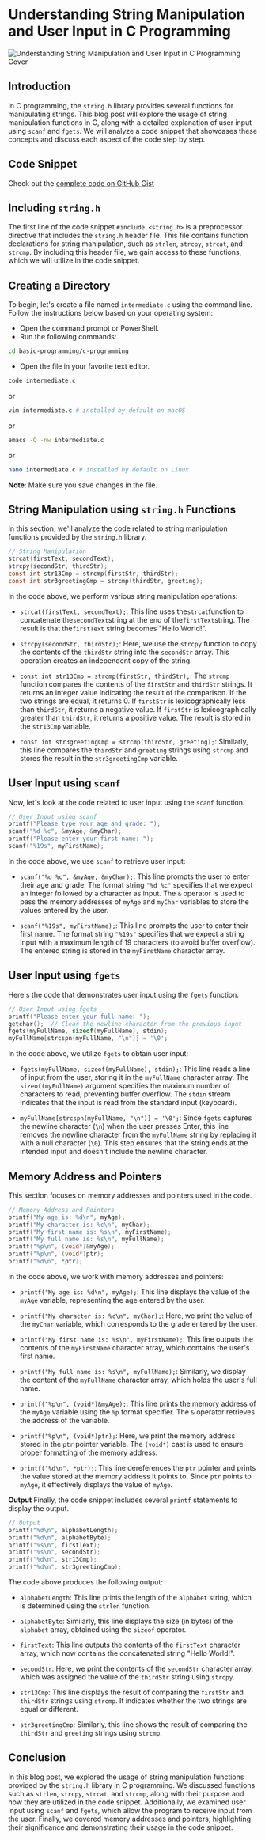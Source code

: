 # Understanding String Manipulation and User Input in C Programming

![Understanding String Manipulation and User Input in C Programming Cover](https://res.cloudinary.com/bizstak/image/upload/v1687658663/GitHub_Cover_vwmkgw.png)

## Introduction

In C programming, the `string.h` library provides several functions for manipulating strings. This blog post will explore the usage of string manipulation functions in C, along with a detailed explanation of user input using `scanf` and `fgets`. We will analyze a code snippet that showcases these concepts and discuss each aspect of the code step by step.

## Code Snippet

Check out the [complete code on GitHub Gist](https://gist.github.com/techstackmedia/4de8421cea83855053279bcf797500bf)

## Including `string.h`

The first line of the code snippet `#include <string.h>` is a preprocessor directive that includes the `string.h` header file. This file contains function declarations for string manipulation, such as `strlen`, `strcpy`, `strcat`, and `strcmp`. By including this header file, we gain access to these functions, which we will utilize in the code snippet.

## Creating a Directory

To begin, let's create a file named `intermediate.c` using the command line. Follow the instructions below based on your operating system:

- Open the command prompt or PowerShell.
- Run the following commands:

```sh
cd basic-programming/c-programming
```

- Open the file in your favorite text editor.

```sh
code intermediate.c
```

or

```sh
vim intermediate.c # installed by default on macOS
```

or

```sh
emacs -Q -nw intermediate.c
```

or

```sh
nano intermediate.c # installed by default on Linux
```

**Note**:
Make sure you save changes in the file.

## String Manipulation using `string.h` Functions

In this section, we'll analyze the code related to string manipulation functions provided by the `string.h` library.

```c
// String Manipulation
strcat(firstText, secondText);
strcpy(secondStr, thirdStr);
const int str13Cmp = strcmp(firstStr, thirdStr);
const int str3greetingCmp = strcmp(thirdStr, greeting);
```

In the code above, we perform various string manipulation operations:

- `strcat(firstText, secondText);`: This line uses the`strcat`function to concatenate the`secondText`string at the end of the`firstText`string. The result is that the`firstText` string becomes "Hello World!".

- `strcpy(secondStr, thirdStr);`: Here, we use the `strcpy` function to copy the contents of the `thirdStr` string into the `secondStr` array. This operation creates an independent copy of the string.

- `const int str13Cmp = strcmp(firstStr, thirdStr);`: The `strcmp` function compares the contents of the `firstStr` and `thirdStr` strings. It returns an integer value indicating the result of the comparison. If the two strings are equal, it returns 0. If `firstStr` is lexicographically less than `thirdStr`, it returns a negative value. If `firstStr` is lexicographically greater than `thirdStr`, it returns a positive value. The result is stored in the `str13Cmp` variable.

- `const int str3greetingCmp = strcmp(thirdStr, greeting);`: Similarly, this line compares the `thirdStr` and `greeting` strings using `strcmp` and stores the result in the `str3greetingCmp` variable.

## User Input using `scanf`

Now, let's look at the code related to user input using the `scanf` function.

```c
// User Input using scanf
printf("Please type your age and grade: ");
scanf("%d %c", &myAge, &myChar);
printf("Please enter your first name: ");
scanf("%19s", myFirstName);
```

In the code above, we use `scanf` to retrieve user input:

- `scanf("%d %c", &myAge, &myChar);`: This line prompts the user to enter their age and grade. The format string `"%d %c"` specifies that we expect an integer followed by a character as input. The `&` operator is used to pass the memory addresses of `myAge` and `myChar` variables to store the values entered by the user.

- `scanf("%19s", myFirstName);`: This line prompts the user to enter their first name. The format string `"%19s"` specifies that we expect a string input with a maximum length of 19 characters (to avoid buffer overflow). The entered string is stored in the `myFirstName` character array.

## User Input using `fgets`

Here's the code that demonstrates user input using the `fgets` function.

```c
// User Input using fgets
printf("Please enter your full name: ");
getchar();  // Clear the newline character from the previous input
fgets(myFullName, sizeof(myFullName), stdin);
myFullName[strcspn(myFullName, "\n")] = '\0';
```

In the code above, we utilize `fgets` to obtain user input:

- `fgets(myFullName, sizeof(myFullName), stdin);`: This line reads a line of input from the user, storing it in the `myFullName` character array. The `sizeof(myFullName)` argument specifies the maximum number of characters to read, preventing buffer overflow. The `stdin` stream indicates that the input is read from the standard input (keyboard).

- `myFullName[strcspn(myFullName, "\n")] = '\0';`: Since `fgets` captures the newline character (`\n`) when the user presses Enter, this line removes the newline character from the `myFullName` string by replacing it with a null character (`\0`). This step ensures that the string ends at the intended input and doesn't include the newline character.

## Memory Address and Pointers

This section focuses on memory addresses and pointers used in the code.

```c
// Memory Address and Pointers
printf("My age is: %d\n", myAge);
printf("My character is: %c\n", myChar);
printf("My first name is: %s\n", myFirstName);
printf("My full name is: %s\n", myFullName);
printf("%p\n", (void*)&myAge);
printf("%p\n", (void*)ptr);
printf("%d\n", *ptr);
```

In the code above, we work with memory addresses and pointers:

- `printf("My age is: %d\n", myAge);`: This line displays the value of the `myAge` variable, representing the age entered by the user.

- `printf("My character is: %c\n", myChar);`: Here, we print the value of the `myChar` variable, which corresponds to the grade entered by the user.

- `printf("My first name is: %s\n", myFirstName);`: This line outputs the contents of the `myFirstName` character array, which contains the user's first name.

- `printf("My full name is: %s\n", myFullName);`: Similarly, we display the content of the `myFullName` character array, which holds the user's full name.

- `printf("%p\n", (void*)&myAge);`: This line prints the memory address of the `myAge` variable using the `%p` format specifier. The `&` operator retrieves the address of the variable.

- `printf("%p\n", (void*)ptr);`: Here, we print the memory address stored in the `ptr` pointer variable. The `(void*)` cast is used to ensure proper formatting of the memory address.

- `printf("%d\n", *ptr);`: This line dereferences the `ptr` pointer and prints the value stored at the memory address it points to. Since `ptr` points to `myAge`, it effectively displays the value of `myAge`.

**Output**
Finally, the code snippet includes several `printf` statements to display the output.

```c
// Output
printf("%d\n", alphabetLength);
printf("%d\n", alphabetByte);
printf("%s\n", firstText);
printf("%s\n", secondStr);
printf("%d\n", str13Cmp);
printf("%d\n", str3greetingCmp);
```

The code above produces the following output:

- `alphabetLength`: This line prints the length of the `alphabet` string, which is determined using the `strlen` function.

- `alphabetByte`: Similarly, this line displays the size (in bytes) of the `alphabet` array, obtained using the `sizeof` operator.

- `firstText`: This line outputs the contents of the `firstText` character array, which now contains the concatenated string "Hello World!".

- `secondStr`: Here, we print the contents of the `secondStr` character array, which was assigned the value of the `thirdStr` string using `strcpy`.

- `str13Cmp`: This line displays the result of comparing the `firstStr` and `thirdStr` strings using `strcmp`. It indicates whether the two strings are equal or different.

- `str3greetingCmp`: Similarly, this line shows the result of comparing the `thirdStr` and `greeting` strings using `strcmp`.

## Conclusion

In this blog post, we explored the usage of string manipulation functions provided by the `string.h` library in C programming. We discussed functions such as `strlen`, `strcpy`, `strcat`, and `strcmp`, along with their purpose and how they are utilized in the code snippet. Additionally, we examined user input using `scanf` and `fgets`, which allow the program to receive input from the user. Finally, we covered memory addresses and pointers, highlighting their significance and demonstrating their usage in the code snippet.
